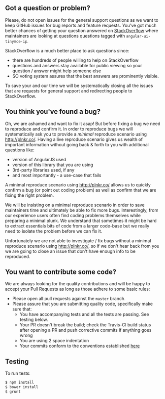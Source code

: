 ## Got a question or problem?

Please, do not open issues for the general support questions as we want to keep GitHub issues for bug reports and feature requests. You've got much better chances of getting your question answered on [StackOverflow](http://stackoverflow.com/questions/tagged/angular-ui-tinymce-ip) where maintainers are looking at questions questions tagged with `angular-ui-tinymce-ip`.

StackOverflow is a much better place to ask questions since:
* there are hundreds of people willing to help on StackOverflow
* questions and answers stay available for public viewing so your question / answer might help someone else
* SO voting system assures that the best answers are prominently visible.

To save your and our time we will be systematically closing all the issues that are requests for general support and redirecting people to StackOverflow.

## You think you've found a bug?

Oh, we are ashamed and want to fix it asap! But before fixing a bug we need to reproduce and confirm it. In order to reproduce bugs we will systematically ask you to provide a _minimal_ reproduce scenario using http://plnkr.co/. Having a live reproduce scenario gives us wealth of important information without going back & forth to you with additional questions like:
* version of AngularJS used
* version of this library that you are using
* 3rd-party libraries used, if any
* and most importantly - a use-case that fails

A minimal reproduce scenario using http://plnkr.co/ allows us to quickly confirm a bug (or point out coding problem) as well as confirm that we are fixing the right problem.

We will be insisting on a minimal reproduce scenario in order to save maintainers time and ultimately be able to fix more bugs. Interestingly, from our experience users often find coding problems themselves while preparing a minimal plunk. We understand that sometimes it might be hard to extract essentials bits of code from a larger code-base but we really need to isolate the problem before we can fix it.

Unfortunately we are not able to investigate / fix bugs without a minimal reproduce scenario using http://plnkr.co/, so if we don't hear back from you we are going to close an issue that don't have enough info to be reproduced.


## You want to contribute some code?

We are always looking for the quality contributions and will be happy to accept your Pull Requests as long as those adhere to some basic rules:

* Please open all pull requests against the `master` branch.
* Please assure that you are submitting quality code, specifically make sure that:
  * You have accompanying tests and all the tests are passing.  See testing below.
  * Your PR doesn't break the build; check the Travis-CI build status after opening a PR and push corrective commits if anything goes wrong
  * You are using 2 space indentation
  * Your commits conform to the conventions established [here](https://github.com/stevemao/conventional-changelog-angular/blob/master/convention.md)


## Testing
To run tests:
```bash
$ npm install
$ bower install
$ grunt
```
